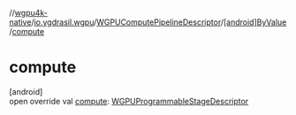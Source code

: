 //[wgpu4k-native](../../../../index.md)/[io.ygdrasil.wgpu](../../index.md)/[WGPUComputePipelineDescriptor](../index.md)/[[android]ByValue](index.md)/[compute](compute.md)

# compute

[android]\
open override val [compute](compute.md): [WGPUProgrammableStageDescriptor](../../-w-g-p-u-programmable-stage-descriptor/index.md)